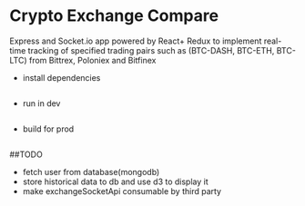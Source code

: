 # Crypto Exchange Compare

Express and Socket.io app powered by React+ Redux to implement real-time tracking of specified trading pairs such as (BTC-DASH, BTC-ETH, BTC-LTC) from Bittrex, Poloniex and Bitfinex

* install dependencies
```yarn install
```
* run in dev
```yarn run open:src
```
* build for prod
``` yarn run build
```

##TODO
* fetch user from database(mongodb)
* store historical data to db and use d3 to display it
* make exchangeSocketApi consumable by third party
